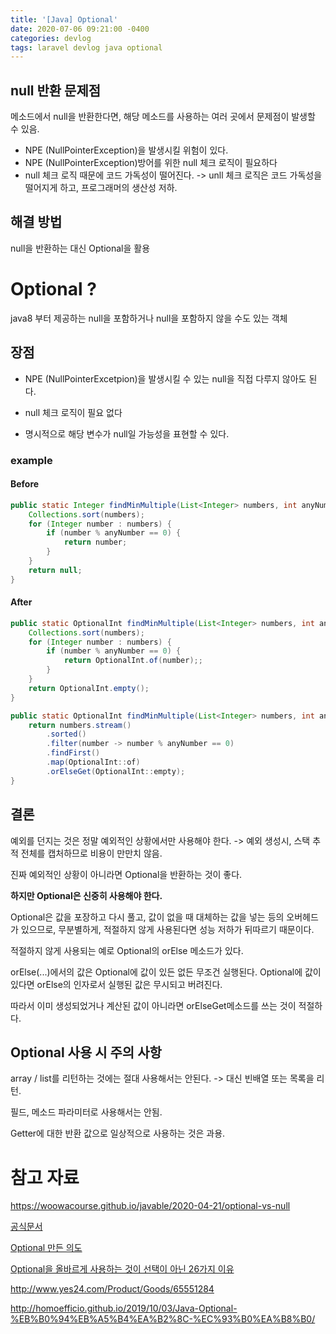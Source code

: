 ```yaml
---
title: '[Java] Optional'
date: 2020-07-06 09:21:00 -0400
categories: devlog
tags: laravel devlog java optional
---
```


## null 반환 문제점

메소드에서 null을 반환한다면, 해당 메소드를 사용하는 여러 곳에서 문제점이 발생할 수 있음.

- NPE (NullPointerException)을 발생시킬 위험이 있다.
- NPE (NullPointerException)방어를 위한 null 체크 로직이 필요하다
- null 체크 로직 때문에 코드 가독성이 떨어진다. -> unll 체크 로직은 코드 가독성을 떨어지게 하고, 프로그래머의 생산성 저하.

## 해결 방법

null을 반환하는 대신 Optional을 활용

# Optional ?

java8 부터 제공하는 null을 포함하거나 null을 포함하지 않을 수도 있는 객체

## 장점

- NPE (NullPointerExcetpion)을 발생시킬 수 있는 null을 직접 다루지 않아도 된다.

- null 체크 로직이 필요 없다
- 명시적으로 해당 변수가 null일 가능성을 표현할 수 있다.

### example

#### Before

```java
public static Integer findMinMultiple(List<Integer> numbers, int anyNumber) {
    Collections.sort(numbers);
    for (Integer number : numbers) {
        if (number % anyNumber == 0) {
            return number;
        }
    }
    return null;
}
```

#### After

```java
public static OptionalInt findMinMultiple(List<Integer> numbers, int anyNumber) {
    Collections.sort(numbers);
    for (Integer number : numbers) {
        if (number % anyNumber == 0) {
            return OptionalInt.of(number);;
        }
    }
    return OptionalInt.empty();
}
```

```java
public static OptionalInt findMinMultiple(List<Integer> numbers, int anyNumber) {
    return numbers.stream()
        .sorted()
        .filter(number -> number % anyNumber == 0)
        .findFirst()
        .map(OptionalInt::of)
        .orElseGet(OptionalInt::empty);
}
```

## 결론

예외를 던지는 것은 정말 예외적인 상황에서만 사용해야 한다. -> 예외 생성시, 스택 추적 전체를 캡처하므로 비용이 만만치 않음.

진짜 예외적인 상황이 아니라면 Optional을 반환하는 것이 좋다.

**하지만 Optional은 신중히 사용해야 한다.**

Optional은 값을 포장하고 다시 풀고, 값이 없을 때 대체하는 값을 넣는 등의 오버헤드가 있으므로, 무분별하게, 적절하지 않게 사용된다면 성능 저하가 뒤따르기 때문이다.

적절하지 않게 사용되는 예로 Optional의 orElse 메소드가 있다.

orElse(...)에서의 값은 Optional에 값이 있든 없든 무조건 실행된다. Optional에 값이 있다면 orElse의 인자로서 실행된 값은 무시되고 버려진다.

따라서 이미 생성되었거나 계산된 값이 아니라면 orElseGet메소드를 쓰는 것이 적절하다.

## Optional 사용 시 주의 사항

array / list를 리턴하는 것에는 절대 사용해서는 안된다. -> 대신 빈배열 또는 목록을 리턴.

필드, 메소드 파라미터로 사용해서는 안됨.

Getter에 대한 반환 값으로 일상적으로 사용하는 것은 과용.

# 참고 자료

https://woowacourse.github.io/javable/2020-04-21/optional-vs-null

[공식문서](https://docs.oracle.com/javase/9/docs/api/java/util/Optional.html)

[Optional 만든 의도](https://stackoverflow.com/questions/26327957/should-java-8-getters-return-optional-type/26328555#26328555)

[Optional을 올바르게 사용하는 것이 선택이 아닌 26가지 이유](https://dzone.com/articles/using-optional-correctly-is-not-optional)

http://www.yes24.com/Product/Goods/65551284

http://homoefficio.github.io/2019/10/03/Java-Optional-%EB%B0%94%EB%A5%B4%EA%B2%8C-%EC%93%B0%EA%B8%B0/
